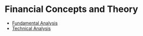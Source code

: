 # Financial Concepts and Theory

- [Fundamental Analysis](fundamental-analysis)
- [Technical Analysis](technical-analysis)

